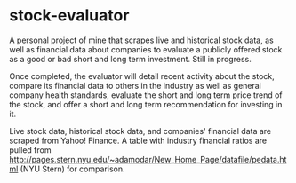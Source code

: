 # stock-evaluator
A personal project of mine that scrapes live and historical stock data, as well as financial data about companies to evaluate a publicly offered stock as a good or bad short and long term investment. Still in progress.

Once completed, the evaluator will detail recent activity about the stock, compare its financial data to others in the industry as well as general company health standards, evaluate the short and long term price trend of the stock, and offer a short and long term recommendation for investing in it.

Live stock data, historical stock data, and companies' financial data are scraped from Yahoo! Finance. A table with industry financial ratios are pulled from http://pages.stern.nyu.edu/~adamodar/New_Home_Page/datafile/pedata.html (NYU Stern) for comparison.

